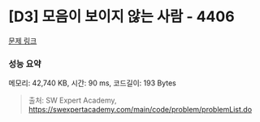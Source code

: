 # [D3] 모음이 보이지 않는 사람 - 4406 

[문제 링크](https://swexpertacademy.com/main/code/problem/problemDetail.do?contestProbId=AWNcD_66pUEDFAV8) 

### 성능 요약

메모리: 42,740 KB, 시간: 90 ms, 코드길이: 193 Bytes



> 출처: SW Expert Academy, https://swexpertacademy.com/main/code/problem/problemList.do